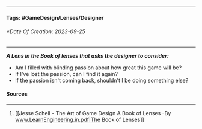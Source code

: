 __________________________________________________________________________
#### **Tags:** #GameDesign/Lenses/Designer
###### *Date Of Creation: 2023-09-25
__________________________________________________________________________

***A Lens in the Book of lenses that asks the designer to consider:***
- Am I filled with blinding passion about how great this game will be?
- If I've lost the passion, can I find it again?
- If the passion isn't coming back, shouldn't I be doing something else?
#### Sources
__________________________________________________________________________
1. [[Jesse Schell - The Art of Game Design A Book of Lenses -By www.LearnEngineering.in.pdf|The Book of Lenses]]